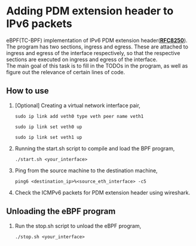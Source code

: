 # Adding PDM extension header to IPv6 packets

eBPF(TC-BPF) implementation of IPv6 PDM extension header([**RFC8250**](https://www.rfc-editor.org/rfc/rfc8250)).\
The program has two sections, ingress and egress. These are attached to ingress and egress of the interface respectively, so that the respective sections are executed on ingress and egress of the interface.\
The main goal of this task is to fill in the TODOs in the program, as well as figure out the relevance of certain lines of code.

## How to use 
1. [Optional] Creating a virtual network interface pair,
   ```
   sudo ip link add veth0 type veth peer name veth1
   ```
   ```
   sudo ip link set veth0 up
   ```
   ```
   sudo ip link set veth1 up
   ```
2. Running the start.sh script to compile and load the BPF program,
   ```
   ./start.sh <your_interface>
   ```
3. Ping from the source machine to the destination machine,
   ```
   ping6 <destination_ip>%<source_eth_interface> -c5
   ```
4. Check the ICMPv6 packets for PDM extension header using wireshark.



## Unloading the eBPF program

1. Run the stop.sh script to unload the eBPF program,
   ```
   ./stop.sh <your_interface>
   ```
